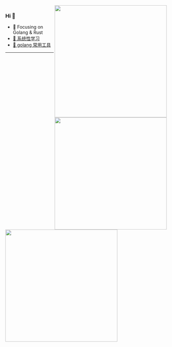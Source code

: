 <img align="right" width="350em" src="https://github-readme-stats.vercel.app/api?username=Zeb-D&show_icons=true&icon_color=CE1D2D&text_color=718096&bg_color=ffffff&hide_title=true" />

### Hi 👋

- :orange_book: Focusing on Golang & Rust
- [📘 系统性学习](https://github.com/Zeb-D/my-review)
- [🌱 golang 常用工具](https://github.com/Zeb-D/go-util)

<hr>

<img align="right" width="350em" src="https://github-readme-streak-stats.herokuapp.com/?user=Zeb-D&include_all_commits=true&hide_border=true&theme=dark" />
<img align="left" width="350em" src="https://github-readme-stats.vercel.app/api/top-langs/?username=Zeb-D&layout=compact&custom_title=Most used languages&langs_count=10&include_all_commits=true&hide_progress=true&hide_border=true&theme=dark&hide=" />
